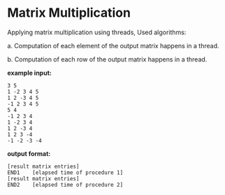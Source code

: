 # Matrix Multiplication
Applying matrix multiplication using threads, Used algorithms:

a. Computation of each element of the output matrix happens in a thread.

b. Computation of each row of the output matrix happens in  a thread.

**example input:**

```
3 5
1 -2 3 4 5
1 2 -3 4 5
-1 2 3 4 5
5 4
-1 2 3 4
1 -2 3 4
1 2 -3 4
1 2 3 -4
-1 -2 -3 -4
```

**output format:**

```
[result matrix entries]
END1	[elapsed time of procedure 1]
[result matrix entries]
END2	[elapsed time of procedure 2]
```
